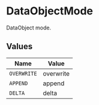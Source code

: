 # DataObjectMode

DataObject mode.


## Values

| Name        | Value       |
| ----------- | ----------- |
| `OVERWRITE` | overwrite   |
| `APPEND`    | append      |
| `DELTA`     | delta       |
